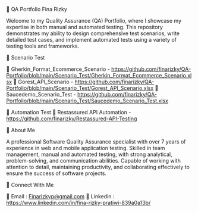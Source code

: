 📍 QA Portfolio Fina Rizky

Welcome to my Quality Assurance (QA) Portfolio, where I showcase my expertise in both manual and automated testing. This repository demonstrates my ability to design comprehensive test scenarios, write detailed test cases, and implement automated tests using a variety of testing tools and frameworks.


🔶 Scenario Test

📝 Gherkin_Format_Ecommerce_Scenario - https://github.com/finarizky/QA-Portfolio/blob/main/Scenario_Test/Gherkin_Format_Ecommerce_Scenario.xlsx
📝 Gorest_API_Scenario - https://github.com/finarizky/QA-Portfolio/blob/main/Scenario_Test/Gorest_API_Scenario.xlsx
📝 Saucedemo_Scenario_Test - https://github.com/finarizky/QA-Portfolio/blob/main/Scenario_Test/Saucedemo_Scenario_Test.xlsx

🔶 Automation Test
📝 Restassured API Automation - https://github.com/finarizky/Restassured-API-Testing


🪪 About Me

A professional Software Quality Assurance specialist with over 7 years of experience in web and mobile application testing. Skilled in team management, manual and automated testing, with strong analytical, problem-solving, and communication abilities. Capable of working with attention to detail, maintaining productivity, and collaborating effectively to ensure the success of software projects.


📢 Connect With Me

📧 Email : Finarizkyp@gmail.com
💼 Linkedin : https://www.linkedin.com/in/fina-rizky-pratiwi-839a0a13b/
